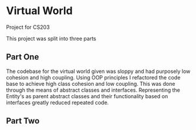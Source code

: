 # Virtual World
Project for CS203 

This project was split into three parts

## Part One

The codebase for the virtual world given was sloppy and had purposely low cohesion and high coupling. Using OOP principles
I refactored the code base to achieve high class cohesion and low coupling. This was done through the means of abstract classes
and interfaces. Representing the Entity's as parent abstract classes and their functionality based on interfaces greatly
reduced repeated code.

## Part Two
